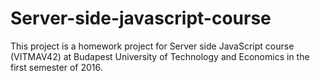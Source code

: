# Server-side-javascript-course

This project is a homework project for Server side JavaScript course (VITMAV42) at Budapest University of Technology and Economics in the first semester of 2016.
